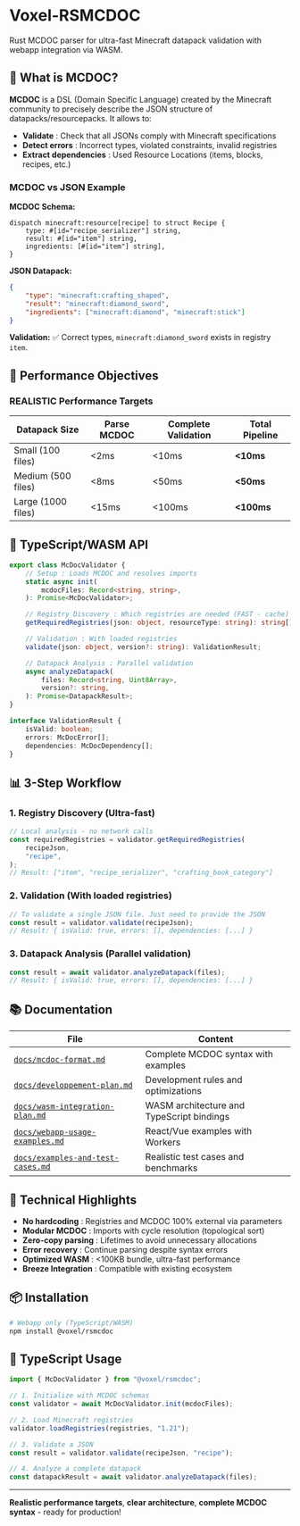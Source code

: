 # Voxel-RSMCDOC

Rust MCDOC parser for ultra-fast Minecraft datapack validation with webapp
integration via WASM.

## 🎯 What is MCDOC?

**MCDOC** is a DSL (Domain Specific Language) created by the Minecraft community
to precisely describe the JSON structure of datapacks/resourcepacks. It allows
to:

- **Validate** : Check that all JSONs comply with Minecraft specifications
- **Detect errors** : Incorrect types, violated constraints, invalid registries
- **Extract dependencies** : Used Resource Locations (items, blocks, recipes,
  etc.)

### MCDOC vs JSON Example

**MCDOC Schema:**

```mcdoc
dispatch minecraft:resource[recipe] to struct Recipe {
    type: #[id="recipe_serializer"] string,
    result: #[id="item"] string,
    ingredients: [#[id="item"] string],
}
```

**JSON Datapack:**

```json
{
    "type": "minecraft:crafting_shaped",
    "result": "minecraft:diamond_sword",
    "ingredients": ["minecraft:diamond", "minecraft:stick"]
}
```

**Validation:** ✅ Correct types, `minecraft:diamond_sword` exists in registry
`item`.

## 🚀 Performance Objectives

### **REALISTIC** Performance Targets

| Datapack Size      | Parse MCDOC | Complete Validation | Total Pipeline |
| ------------------ | ----------- | ------------------- | -------------- |
| Small (100 files)  | <2ms        | <10ms               | **<10ms**      |
| Medium (500 files) | <8ms        | <50ms               | **<50ms**      |
| Large (1000 files) | <15ms       | <100ms              | **<100ms**     |

## 🔧 TypeScript/WASM API

```typescript
export class McDocValidator {
    // Setup : Loads MCDOC and resolves imports
    static async init(
        mcdocFiles: Record<string, string>,
    ): Promise<McDocValidator>;

    // Registry Discovery : Which registries are needed (FAST - cache)
    getRequiredRegistries(json: object, resourceType: string): string[];

    // Validation : With loaded registries
    validate(json: object, version?: string): ValidationResult;

    // Datapack Analysis : Parallel validation
    async analyzeDatapack(
        files: Record<string, Uint8Array>,
        version?: string,
    ): Promise<DatapackResult>;
}

interface ValidationResult {
    isValid: boolean;
    errors: McDocError[];
    dependencies: McDocDependency[];
}
```

## 📊 3-Step Workflow

### 1. **Registry Discovery** (Ultra-fast)

```typescript
// Local analysis - no network calls
const requiredRegistries = validator.getRequiredRegistries(
    recipeJson,
    "recipe",
);
// Result: ["item", "recipe_serializer", "crafting_book_category"]
```

### 2. **Validation** (With loaded registries)

```typescript
// To validate a single JSON file. Just need to provide the JSON
const result = validator.validate(recipeJson);
// Result: { isValid: true, errors: [], dependencies: [...] }
```

### 3. **Datapack Analysis** (Parallel validation)

```typescript
const result = await validator.analyzeDatapack(files);
// Result: { isValid: true, errors: [], dependencies: [...] }
```

## 📚 Documentation

| File                                                                 | Content                                   |
| -------------------------------------------------------------------- | ----------------------------------------- |
| [`docs/mcdoc-format.md`](docs/mcdoc-format.md)                       | Complete MCDOC syntax with examples       |
| [`docs/developpement-plan.md`](docs/developpement-plan.md)           | Development rules and optimizations       |
| [`docs/wasm-integration-plan.md`](docs/wasm-integration-plan.md)     | WASM architecture and TypeScript bindings |
| [`docs/webapp-usage-examples.md`](docs/webapp-usage-examples.md)     | React/Vue examples with Workers           |
| [`docs/examples-and-test-cases.md`](docs/examples-and-test-cases.md) | Realistic test cases and benchmarks       |

## 🎪 Technical Highlights

- **No hardcoding** : Registries and MCDOC 100% external via parameters
- **Modular MCDOC** : Imports with cycle resolution (topological sort)
- **Zero-copy parsing** : Lifetimes to avoid unnecessary allocations
- **Error recovery** : Continue parsing despite syntax errors
- **Optimized WASM** : <100KB bundle, ultra-fast performance
- **Breeze Integration** : Compatible with existing ecosystem

## 📦 Installation

```bash
# Webapp only (TypeScript/WASM)
npm install @voxel/rsmcdoc
```

## 🔬 TypeScript Usage

```typescript
import { McDocValidator } from "@voxel/rsmcdoc";

// 1. Initialize with MCDOC schemas
const validator = await McDocValidator.init(mcdocFiles);

// 2. Load Minecraft registries
validator.loadRegistries(registries, "1.21");

// 3. Validate a JSON
const result = validator.validate(recipeJson, "recipe");

// 4. Analyze a complete datapack
const datapackResult = await validator.analyzeDatapack(files);
```

---

**Realistic performance targets**, **clear architecture**, **complete MCDOC
syntax** - ready for production!
